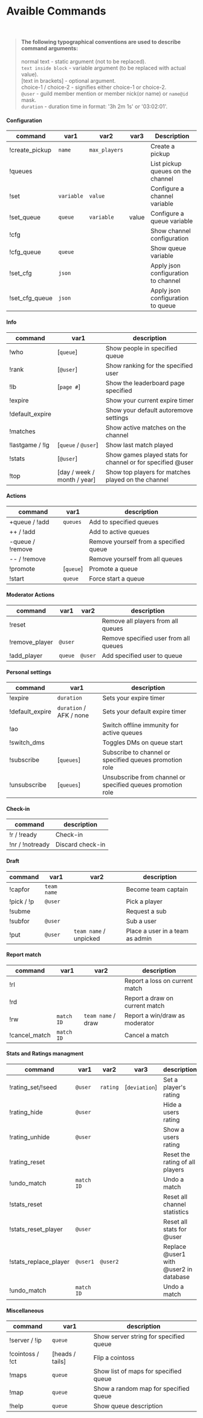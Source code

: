 # Avaible Commands

<br>

> #### The following typographical conventions are used to describe command arguments:
> normal text - static argument (not to be replaced).  
> `text inside block` - variable argument (to be replaced with actual value).  
> [text in brackets] - optional argument.  
> choice-1 / choice-2 - signifies either choice-1 or choice-2.  
> `@user` - guild member mention or member nick(or name) or `name@id` mask.  
> `duration` - duration time in format: '3h 2m 1s' or '03:02:01'.  

#### Configuration
| command        | var1     | var2        | var3  | Description                         |
|----------------|----------|-------------|-------|-------------------------------------|
| !create_pickup | `name`     | `max_players` |       | Create a pickup                     |
| !queues        |          |             |       | List pickup queues on the channel   |
| !set           | `variable` | `value`       |       | Configure a channel variable        |
| !set_queue     | `queue`    | `variable`    | value | Configure a queue variable          |
| !cfg           |          |             |       | Show channel configuration          |
| !cfg_queue     | `queue`    |             |       | Show queue variable                 |
| !set_cfg       | `json`     |             |       | Apply json configuration to channel |
| !set_cfg_queue | `json`     |             |       | Apply json configuration to queue   |

#### Info
| command         | var1                  | description                                               |
|-----------------|-----------------------|-----------------------------------------------------------|
| !who            | [`queue`]               | Show people in specified queue                            |
| !rank           | [`@user`]               | Show ranking for the specified user                       |
| !lb             | [`page #`]              | Show the leaderboard page specified                       |
| !expire         |                       | Show your current expire timer                            |
| !default_expire |                       | Show your default autoremove settings                     |
| !matches        |                       | Show active matches on the channel                        |
| !lastgame / !lg | [`queue` / `@user`]         | Show last match played                                    |
| !stats          | [`@user`]               | Show games played stats for channel or for specified @user |
| !top            | [day / week / month / year] | Show top players for matches played on the channel        |

#### Actions
| command          | var1    | description                            |
|------------------|---------|----------------------------------------|
| +queue / !add    | `queues`  | Add to specified queues                |
| ++ / !add        |         | Add to active queues                   |
| -queue / !remove |         | Remove yourself from a specified queue |
| -- / !remove     |         | Remove yourself from all queues        |
| !promote         | [`queue`] | Promote a queue                        |
| !start           | `queue`   | Force start a queue                    |

#### Moderator Actions
| command          | var1  | var2  | description                            |
|------------------|-------|-------|----------------------------------------|
| !reset           |       |       | Remove all players from all queues     |
| !remove_player   | `@user` |       | Remove specified user from all queues  |
| !add_player      | `queue` | `@user` | Add specified user to queue            |

#### Personal settings
| command         | var1              | description                                                 |
|-----------------|-------------------|-------------------------------------------------------------|
| !expire         | `duration`          | Sets your expire timer                                      |
| !default_expire | `duration` / AFK / none | Sets your default expire timer                              |
| !ao             |                   | Switch offline immunity for active queues                   |
| !switch_dms     |                   | Toggles DMs on queue start                                  |
| !subscribe      | [`queues`]          | Subscribe to channel or specified queues promotion role     |
| !unsubscribe    | [`queues`]          | Unsubscribe from channel or specified queues promotion role |

#### Check-in
| command         | description      |
|-----------------|------------------|
| !r / !ready     | Check-in         |
| !nr / !notready | Discard check-in |

#### Draft
| command    | var1      | var2               | description                     |
|------------|-----------|--------------------|---------------------------------|
| !capfor    | `team name` |                    | Become team captain             |
| !pick / !p | `@user`     |                    | Pick a player                   |
| !subme     |           |                    | Request a sub                   |
| !subfor    | `@user`     |                    | Sub a user                      |
| !put       | `@user`     | `team name` / unpicked | Place a user in a team as admin |

#### Report match
| command       | var1     | var2           | description                    |
|---------------|----------|----------------|--------------------------------|
| !rl           |          |                | Report a loss on current match |
| !rd           |          |                | Report a draw on current match |
| !rw           | `match ID` | `team name` / draw | Report a win/draw as moderator |
| !cancel_match | `match ID` |                | Cancel a match                 |

#### Stats and Ratings managment
| command              | var1     | var2   | var3      | description                           |
|----------------------|----------|--------|-----------|---------------------------------------|
| !rating_set/!seed    | `@user`    | `rating` | [`deviation`] | Set a player's rating                 |
| !rating_hide         | `@user`    |        |           | Hide a users rating                   |
| !rating_unhide       | `@user`    |        |           | Show a users rating                   |
| !rating_reset        |          |        |           | Reset the rating of all players       |
| !undo_match          | `match ID` |        |           | Undo a match                          |
| !stats_reset         |          |        |           | Reset all channel statistics          |
| !stats_reset_player  | `@user`    |        |           | Reset all stats for @user             |
| !stats_replace_player| `@user1`   | `@user2` |           | Replace @user1 with @user2 in database|
| !undo_match          | `match ID` |        |           | Undo a match                          |

#### Miscellaneous
| command         | var1          | description                            |
|-----------------|---------------|----------------------------------------|
| !server / !ip   | `queue`         | Show server string for specified queue |
| !cointoss / !ct | [heads / tails] | Flip a cointoss                        |
| !maps           | `queue`         | Show list of maps for specified queue  |
| !map            | `queue`         | Show a random map for specified queue  |
| !help           | `queue`         | Show queue description                 |
